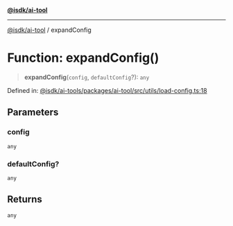 [**@isdk/ai-tool**](../README.md)

***

[@isdk/ai-tool](../globals.md) / expandConfig

# Function: expandConfig()

> **expandConfig**(`config`, `defaultConfig`?): `any`

Defined in: [@isdk/ai-tools/packages/ai-tool/src/utils/load-config.ts:18](https://github.com/isdk/ai-tool.js/blob/209a87173b5eabb2f81db6ea9a6784f34c24e271/src/utils/load-config.ts#L18)

## Parameters

### config

`any`

### defaultConfig?

`any`

## Returns

`any`
